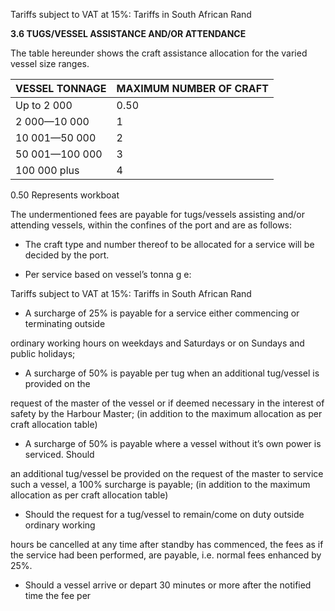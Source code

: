 Tariffs subject to VAT at 15%: Tariffs in South African Rand

**3.6 TUGS/VESSEL ASSISTANCE AND/OR ATTENDANCE**

The table hereunder shows the craft assistance allocation for the varied vessel size ranges.

|VESSEL TONNAGE|MAXIMUM NUMBER OF CRAFT|
|---|---|
|Up to 2 000|0.50|
|2 000—10 000|1|
|10 001—50 000|2|
|50 001—100 000|3|
|100 000 plus|4|



0.50 Represents workboat

The undermentioned fees are payable for tugs/vessels assisting and/or attending vessels,
within the confines of the port and are as follows:

- The craft type and number thereof to be allocated for a service will be decided by
the port.

- Per service based on vessel’s tonna g e:



Tariffs subject to VAT at 15%: Tariffs in South African Rand

- A surcharge of 25% is payable for a service either commencing or terminating outside

ordinary working hours on weekdays and Saturdays or on Sundays and public holidays;

- A surcharge of 50% is payable per tug when an additional tug/vessel is provided on the

request of the master of the vessel or if deemed necessary in the interest of safety by
the Harbour Master; (in addition to the maximum allocation as per craft allocation table)

- A surcharge of 50% is payable where a vessel without it’s own power is serviced. Should

an additional tug/vessel be provided on the request of the master to service such a vessel, a 100% surcharge is payable; (in addition to the maximum allocation as per craft
allocation table)

- Should the request for a tug/vessel to remain/come on duty outside ordinary working

hours be cancelled at any time after standby has commenced, the fees as if the service
had been performed, are payable, i.e. normal fees enhanced by 25%.

- Should a vessel arrive or depart 30 minutes or more after the notified time the fee per